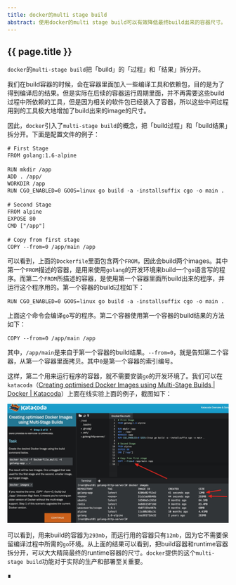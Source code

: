 ```yaml
---
title: docker的multi stage build
abstract: 使用docker的multi stage build可以有效降低最终build出来的容器尺寸。
---
```


## {{ page.title }}

`docker`的`multi-stage build`把「build」的「过程」和「结果」拆分开。

我们在build容器的时候，会在容器里面加入一些编译工具和依赖包，目的是为了得到编译后的结果。但是实际在后续的容器运行周期里面，并不再需要这些build过程中所依赖的工具，但是因为相关的软件包已经装入了容器，所以这些中间过程用到的工具极大地增加了build出来的image的尺寸。

因此，`docker`引入了`multi-stage build`的概念，把「build过程」和「build结果」拆分开。下面是配置文件的例子：

```docker
# First Stage
FROM golang:1.6-alpine

RUN mkdir /app
ADD . /app/
WORKDIR /app
RUN CGO_ENABLED=0 GOOS=linux go build -a -installsuffix cgo -o main .

# Second Stage
FROM alpine
EXPOSE 80
CMD ["/app"]

# Copy from first stage
COPY --from=0 /app/main /app
```

可以看到，上面的`Dockerfile`里面包含两个`FROM`，因此会build两个images。其中第一个`FROM`描述的容器，是用来使用`golang`的开发环境来build一个`go`语言写的程序。而第二个`FROM`所描述的容器，是使用第一个容器里面所build出来的程序，并运行这个程序用的。第一个容器的build过程如下：

```docker
RUN CGO_ENABLED=0 GOOS=linux go build -a -installsuffix cgo -o main .
```

上面这个命令会编译`go`写的程序。第二个容器使用第一个容器的build结果的方法如下：

```docker
COPY --from=0 /app/main /app
```

其中，`/app/main`是来自于第一个容器的build结果。`--from=0`，就是告知第二个容器，从第一个容器里面拷贝。其中`0`是第一个容器的索引编号。

这样，第二个用来运行程序的容器，就不需要安装`go`的开发环境了。我们可以在`katacoda`（[Creating optimised Docker Images using Multi-Stage Builds | Docker | Katacoda](https://www.katacoda.com/courses/docker/multi-stage-builds)）上面在线实验上面的例子，截图如下：

![](https://raw.githubusercontent.com/liweinan/blogpic2019/master/data/may07/4D0E4A1B-E130-44D5-A55B-B82DF98334EC.png)

可以看到，用来build的容器为`293mb`，而运行用的容器只有`12mb`，因为它不需要保留编译过程中所需的`go`环境。从上面的结果可以看到，把build容器和runtime容器拆分开，可以大大精简最终的runtime容器的尺寸。`docker`提供的这个`multi-stage build`功能对于实际的生产和部署至关重要。

∎
